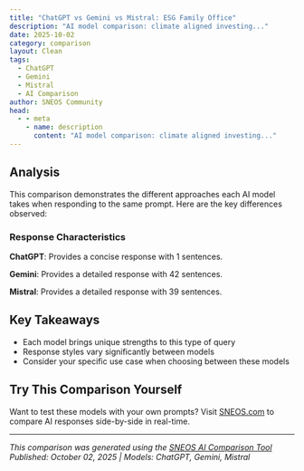 ```yaml
---
title: "ChatGPT vs Gemini vs Mistral: ESG Family Office"
description: "AI model comparison: climate aligned investing..."
date: 2025-10-02
category: comparison
layout: Clean
tags:
  - ChatGPT
  - Gemini
  - Mistral
  - AI Comparison
author: SNEOS Community
head:
  - - meta
    - name: description
      content: "AI model comparison: climate aligned investing..."
---
```


<ChatComparison
  title="ChatGPT vs Gemini vs Mistral: ESG Family Office"
  prompt="climate aligned investing"
  :responses='{
    "ChatGPT": "Error calling OpenAI API.",
    "Gemini": "Climate-aligned investing, also known as sustainable investing with a climate focus, is an investment approach that considers climate change and its related risks and opportunities in investment decisions. It aims to contribute to a low-carbon economy while generating financial returns.\n\nHere\u0027s a breakdown of key aspects:\n\n**Core Principles and Goals:**\n\n*   **Reducing Greenhouse Gas Emissions:**  The primary goal is to decrease the impact of investments on global warming. This can involve funding projects that reduce emissions, avoiding investments in high-carbon activities, and advocating for companies to decarbonize.\n*   **Supporting Climate Solutions:**  Investing in companies and projects that offer solutions to climate change, such as renewable energy, energy efficiency, sustainable agriculture, and carbon capture technologies.\n*   **Managing Climate Risk:**  Identifying and mitigating the financial risks that climate change poses to investments, such as physical risks (extreme weather events) and transition risks (policy changes, technological advancements that impact carbon-intensive industries).\n*   **Generating Financial Returns:**  Climate-aligned investing is not solely about altruism; it aims to achieve competitive financial returns while contributing to a more sustainable future.  The expectation is that companies that address climate change effectively will be better positioned for long-term success.\n*   **Promoting Transparency and Accountability:**  Demanding clear disclosure from companies regarding their greenhouse gas emissions, climate risks, and strategies for reducing their carbon footprint.\n\n**Strategies and Approaches:**\n\nClimate-aligned investing encompasses various strategies, including:\n\n*   **Exclusionary Screening (Negative Screening):** Avoiding investments in companies or sectors that are considered harmful to the climate, such as coal mining, tar sands extraction, and deforestation. This can also involve excluding companies that do not meet certain ESG (Environmental, Social, and Governance) standards.\n*   **Positive Screening (Best-in-Class):**  Selecting companies that are leaders in their sectors in terms of environmental performance and climate action. This involves identifying and investing in companies that are actively reducing their emissions and developing innovative climate solutions.\n*   **Thematic Investing:**  Targeting investments in specific sectors or industries that are directly related to climate change solutions, such as renewable energy, energy efficiency, electric vehicles, and sustainable agriculture.\n*   **Impact Investing:**  Making investments with the specific intention of generating positive environmental and social impact, alongside financial returns. This often involves investing in early-stage companies or projects that are focused on climate solutions.\n*   **Engagement and Activism:**  Using shareholder power to engage with companies on climate-related issues and advocate for more sustainable business practices. This can involve voting on shareholder proposals, engaging in dialogue with company management, and advocating for policy changes.\n*   **Integration of ESG Factors:** Systematically including environmental, social, and governance (ESG) factors into investment analysis and decision-making.  This means considering how climate change risks and opportunities might impact a company\u0027s financial performance.\n*   **Climate-Focused Funds:** Investing in mutual funds, ETFs (Exchange-Traded Funds), and other investment vehicles that are specifically designed to align with climate goals.  These funds often use one or more of the strategies listed above.\n*   **Green Bonds:**  Investing in bonds issued by companies or governments to finance environmentally friendly projects, such as renewable energy installations or energy efficiency improvements.\n*   **Divestment:**  Selling off investments in fossil fuel companies, often as a symbolic gesture to raise awareness about climate change and put pressure on companies to change their behavior.\n\n**Challenges and Considerations:**\n\n*   **Data Availability and Quality:**  Obtaining reliable and consistent data on companies\u0027 greenhouse gas emissions and climate-related performance can be challenging.\n*   **Greenwashing:**  The risk that companies may overstate their environmental performance or make misleading claims about their commitment to climate action.\n*   **Defining \u0022Climate Alignment\u0022:**  There is no single, universally accepted definition of what constitutes a climate-aligned investment. This can make it difficult for investors to compare different investment options.\n*   **Measuring Impact:**  Quantifying the actual impact of climate-aligned investments on reducing greenhouse gas emissions and mitigating climate change can be complex.\n*   **Fiduciary Duty:**  Investors must ensure that their climate-aligned investments are consistent with their fiduciary duty to act in the best interests of their clients.\n*   **Complexity:** Climate change is complex and multifaceted, making it challenging to fully integrate climate considerations into investment decisions.\n*   **Potential Trade-offs:**  There may be trade-offs between financial returns and climate impact in some cases.  However, many believe that climate-aligned investments can deliver both financial returns and positive environmental impact in the long run.\n\n**Benefits of Climate-Aligned Investing:**\n\n*   **Contributing to a Low-Carbon Economy:**  Directly supporting the transition to a more sustainable future.\n*   **Managing Climate Risk:**  Protecting investments from the potential financial impacts of climate change.\n*   **Generating Long-Term Value:**  Investing in companies that are well-positioned for long-term success in a changing world.\n*   **Meeting Investor Demand:**  Increasingly, investors are demanding climate-aligned investment options.\n*   **Promoting Corporate Accountability:**  Encouraging companies to be more transparent and accountable for their environmental performance.\n*   **Alignment with Values:**  Investing in accordance with personal values and beliefs about climate change.\n\n**In Conclusion:**\n\nClimate-aligned investing is an evolving field that is gaining increasing attention from investors, policymakers, and businesses. It represents a powerful approach to address climate change while generating financial returns.  As data availability, measurement techniques, and investor awareness improve, climate-aligned investing is likely to become an increasingly important part of the mainstream investment landscape.\n",
    "Mistral": "Climate-aligned investing refers to an investment strategy that prioritizes environmental sustainability and the mitigation of climate change. This approach aims to direct capital towards companies, projects, and initiatives that are actively working to reduce greenhouse gas emissions, promote renewable energy, and support sustainable practices. Here are some key aspects of climate-aligned investing:\n\n### 1. **Sustainable and Responsible Investing (SRI)**\n   - **Environmental, Social, and Governance (ESG) Criteria:** Investors evaluate companies based on their ESG performance, with a particular focus on environmental factors.\n   - **Impact Investing:** Investments are made with the intention to generate a measurable, beneficial social or environmental impact alongside a financial return.\n\n### 2. **Green Bonds**\n   - **Purpose:** Green bonds are fixed-income securities issued to finance projects that have positive environmental and/or climate benefits.\n   - **Certification:** Often certified by third-party organizations to ensure the funds are used for legitimate green projects.\n\n### 3. **Renewable Energy Investments**\n   - **Solar and Wind Power:** Investing in companies and projects that develop and deploy solar and wind energy technologies.\n   - **Energy Storage:** Supporting technologies that store energy generated from renewable sources for later use.\n\n### 4. **Carbon Offsets and Credits**\n   - **Carbon Markets:** Investing in carbon credits, which represent a reduction of one metric ton of carbon dioxide or its equivalent in other greenhouse gases.\n   - **Offset Projects:** Funding projects that reduce, avoid, or remove greenhouse gas emissions, such as reforestation or energy efficiency initiatives.\n\n### 5. **Sustainable Infrastructure**\n   - **Green Buildings:** Investing in the construction and operation of buildings that are energy-efficient and have a low environmental impact.\n   - **Public Transportation:** Supporting the development of public transportation systems that reduce reliance on fossil fuels.\n\n### 6. **Divestment from Fossil Fuels**\n   - **Reducing Exposure:** Actively reducing or eliminating investments in companies that are heavily involved in the extraction and use of fossil fuels.\n   - **Transition Financing:** Supporting companies that are transitioning away from fossil fuels towards more sustainable energy sources.\n\n### 7. **Climate-Related Financial Disclosures**\n   - **Transparency:** Encouraging companies to disclose their climate-related risks and opportunities, often in line with frameworks like the Task Force on Climate-related Financial Disclosures (TCFD).\n   - **Reporting:** Investors use these disclosures to make informed decisions about where to allocate capital.\n\n### 8. **Policy and Regulatory Engagement**\n   - **Advocacy:** Engaging with policymakers to support regulations and incentives that promote climate-aligned investments.\n   - **Collaboration:** Working with industry groups and other stakeholders to develop standards and best practices for climate-aligned investing.\n\n### 9. **Technology and Innovation**\n   - **Clean Tech:** Investing in technologies that reduce environmental impact, such as electric vehicles, smart grids, and sustainable agriculture.\n   - **Research and Development:** Supporting R\u0026D efforts that aim to develop new solutions for climate change mitigation and adaptation.\n\n### 10. **Education and Awareness**\n   - **Investor Education:** Educating investors about the importance of climate-aligned investing and how to evaluate potential investments.\n   - **Public Awareness:** Raising awareness among the general public about the role of finance in addressing climate change.\n\n### Benefits of Climate-Aligned Investing\n- **Environmental Impact:** Directly contributes to reducing greenhouse gas emissions and mitigating climate change.\n- **Financial Returns:** Can offer competitive financial returns, especially as the demand for sustainable products and services grows.\n- **Risk Management:** Helps manage long-term risks associated with climate change, such as regulatory changes and physical impacts.\n\n### Challenges\n- **Data and Transparency:** Lack of standardized data and transparency can make it difficult to evaluate the true environmental impact of investments.\n- **Greenwashing:** The risk of companies overstating their environmental credentials to attract investment.\n- **Regulatory Uncertainty:** Variability in government policies and regulations can affect the stability and profitability of climate-aligned investments.\n\nClimate-aligned investing is increasingly seen as a critical component of the global effort to address climate change, offering both environmental benefits and potential financial returns."
  }'
  published-date="10:31"
/>

## Analysis

This comparison demonstrates the different approaches each AI model takes when responding to the same prompt. Here are the key differences observed:

### Response Characteristics

**ChatGPT**: Provides a concise response with 1 sentences. 

**Gemini**: Provides a detailed response with 42 sentences. 

**Mistral**: Provides a detailed response with 39 sentences. 

## Key Takeaways

- Each model brings unique strengths to this type of query
- Response styles vary significantly between models
- Consider your specific use case when choosing between these models

## Try This Comparison Yourself

Want to test these models with your own prompts? Visit [SNEOS.com](https://sneos.com) to compare AI responses side-by-side in real-time.

---

*This comparison was generated using the [SNEOS AI Comparison Tool](https://sneos.com)*
*Published: October 02, 2025 | Models: ChatGPT, Gemini, Mistral*
